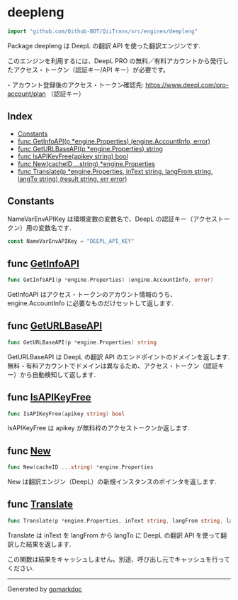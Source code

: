 <!-- Code generated by gomarkdoc. DO NOT EDIT -->

# deepleng

```go
import "github.com/Qithub-BOT/QiiTrans/src/engines/deepleng"
```

Package deepleng は DeepL の翻訳 API を使った翻訳エンジンです\.

このエンジンを利用するには、DeepL PRO の無料／有料アカウントから発行したアクセス・トークン（認証キー/API キー）が必要です。

\- アカウント登録後のアクセス・トークン確認先: https://www.deepl.com/pro-account/plan （認証キー）

## Index

- [Constants](<#constants>)
- [func GetInfoAPI(p *engine.Properties) (engine.AccountInfo, error)](<#func-getinfoapi>)
- [func GetURLBaseAPI(p *engine.Properties) string](<#func-geturlbaseapi>)
- [func IsAPIKeyFree(apikey string) bool](<#func-isapikeyfree>)
- [func New(cacheID ...string) *engine.Properties](<#func-new>)
- [func Translate(p *engine.Properties, inText string, langFrom string, langTo string) (result string, err error)](<#func-translate>)


## Constants

NameVarEnvAPIKey は環境変数の変数名で、DeepL の認証キー（アクセストークン）用の変数名です\.

```go
const NameVarEnvAPIKey = "DEEPL_API_KEY"
```

## func [GetInfoAPI](<https://github.com/Qithub-BOT/QiiTrans/blob/main/src/engines/deepleng/GetInfoAPI.go#L13>)

```go
func GetInfoAPI(p *engine.Properties) (engine.AccountInfo, error)
```

GetInfoAPI はアクセス・トークンのアカウント情報のうち、engine\.AccountInfo に必要なものだけセットして返します\.

## func [GetURLBaseAPI](<https://github.com/Qithub-BOT/QiiTrans/blob/main/src/engines/deepleng/GetURLBaseAPI.go#L7>)

```go
func GetURLBaseAPI(p *engine.Properties) string
```

GetURLBaseAPI は DeepL の翻訳 API のエンドポイントのドメインを返します\. 無料・有料アカウントでドメインは異なるため、アクセス・トークン（認証キー）から自動検知して返します\.

## func [IsAPIKeyFree](<https://github.com/Qithub-BOT/QiiTrans/blob/main/src/engines/deepleng/IsAPIKeyFree.go#L6>)

```go
func IsAPIKeyFree(apikey string) bool
```

IsAPIKeyFree は apikey が無料枠のアクセストークンか返します\.

## func [New](<https://github.com/Qithub-BOT/QiiTrans/blob/main/src/engines/deepleng/New.go#L10>)

```go
func New(cacheID ...string) *engine.Properties
```

New は翻訳エンジン（DeepL）の新規インスタンスのポインタを返します\.

## func [Translate](<https://github.com/Qithub-BOT/QiiTrans/blob/main/src/engines/deepleng/Translate.go#L15>)

```go
func Translate(p *engine.Properties, inText string, langFrom string, langTo string) (result string, err error)
```

Translate は inText を langFrom から langTo に DeepL の翻訳 API を使って翻訳した結果を返します\.

この関数は結果をキャッシュしません。別途、呼び出し元でキャッシュを行ってください\.

------

Generated by [gomarkdoc](<https://github.com/princjef/gomarkdoc>)
